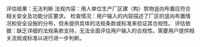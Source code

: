 评估结果：无法判断
法规内容：用人单位生产厂区建（构）筑物竖向布置应符合相关安全及功能分区要求。
检查情况：用户输入的内容描述了厂区的竖向布置情况和安全设施的分布，但未提供具体的法规条款或标准来验证其合规性。
评估依据：缺乏详细的法规条款支持，无法全面评估用户输入的合规性。需要用户提供相关法规或标准以进行进一步判断。
